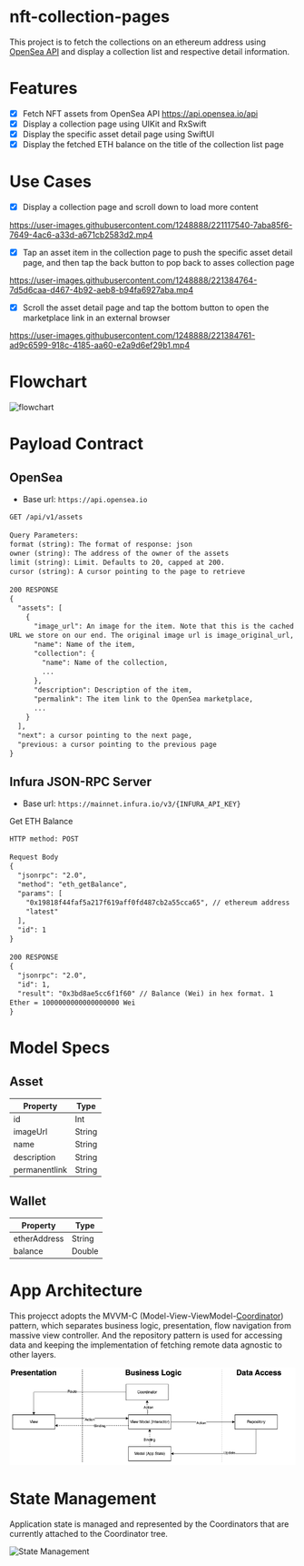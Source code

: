# nft-collection-pages
This project is to fetch the collections on an ethereum address using [OpenSea API](https://docs.opensea.io/reference#getting-assets) and display a collection list and respective detail information.

# Features
- [x] Fetch NFT assets from OpenSea API https://api.opensea.io/api
- [x] Display a collection page using UIKit and RxSwift
- [x] Display the specific asset detail page using SwiftUI
- [x] Display the fetched ETH balance on the title of the collection list page

# Use Cases
- [x] Display a collection page and scroll down to load more content

https://user-images.githubusercontent.com/1248888/221117540-7aba85f6-7649-4ac6-a33d-a671cb2583d2.mp4


- [x] Tap an asset item in the collection page to push the specific asset detail page, and then tap the back button to pop back to asses collection page

https://user-images.githubusercontent.com/1248888/221384764-7d5d6caa-d467-4b92-aeb8-b94fa6927aba.mp4


- [x] Scroll the asset detail page and tap the bottom button to open the marketplace link in an external browser 

https://user-images.githubusercontent.com/1248888/221384761-ad9c6599-918c-4185-aa60-e2a9d6ef29b1.mp4



# Flowchart
![flowchart](https://user-images.githubusercontent.com/1248888/221384980-4da9fdf1-2949-45a8-98d8-546242dd6193.png)


# Payload Contract
## OpenSea
- Base url: `https://api.opensea.io`

```
GET /api/v1/assets

Query Parameters:
format (string): The format of response: json
owner (string): The address of the owner of the assets
limit (string): Limit. Defaults to 20, capped at 200.
cursor (string): A cursor pointing to the page to retrieve

200 RESPONSE
{
  "assets": [
    {
      "image_url": An image for the item. Note that this is the cached URL we store on our end. The original image url is image_original_url,
      "name": Name of the item,
      "collection": {
        "name": Name of the collection,
        ...
      },
      "description": Description of the item,
      "permalink": The item link to the OpenSea marketplace,
      ...
    }
  ],
  "next": a cursor pointing to the next page,
  "previous: a cursor pointing to the previous page
}
```

## Infura JSON-RPC Server
- Base url: `https://mainnet.infura.io/v3/{INFURA_API_KEY}`

Get ETH Balance

```
HTTP method: POST

Request Body
{
  "jsonrpc": "2.0",
  "method": "eth_getBalance",
  "params": [
    "0x19818f44faf5a217f619aff0fd487cb2a55cca65", // ethereum address
    "latest"
  ],
  "id": 1
}

200 RESPONSE
{
  "jsonrpc": "2.0",
  "id": 1,
  "result": "0x3bd8ae5cc6f1f60" // Balance (Wei) in hex format. 1 Ether = 1000000000000000000 Wei
}
```

# Model Specs
## Asset
| Property | Type |
| ----- | ----- |
| id | Int |
| imageUrl | String |
| name | String |
| description | String |
| permanentlink | String |

## Wallet
| Property | Type |
| ----- | ----- |
| etherAddress | String |
| balance | Double |

# App Architecture
This projecct adopts the MVVM-C (Model-View-ViewModel-[Coordinator](https://vimeo.com/144116310)) pattern, which separates business logic, presentation, flow navigation from massive view controller. And the repository pattern is used for accessing data and keeping the implementation of fetching remote data agnostic to other layers.

![Architecture](NFTCollectionArchitecture.png)

# State Management
Application state is managed and represented by the Coordinators that are currently attached to the Coordinator tree. 

![State Management](https://user-images.githubusercontent.com/1248888/221448870-712b9dae-f4d3-462d-acef-407dba01e719.png)

